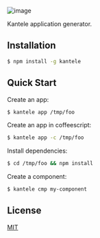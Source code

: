 ![image](https://cloud.githubusercontent.com/assets/433707/6455877/d6582376-c162-11e4-992a-68129b0fc96a.png)


Kantele application generator.

## Installation

```sh
$ npm install -g kantele
```

## Quick Start

Create an app:

```bash
$ kantele app /tmp/foo

```

Create an app in coffeescript:

```bash
$ kantele app -c /tmp/foo
```

Install dependencies:

```bash
$ cd /tmp/foo && npm install
```


Create a component:

```bash
$ kantele cmp my-component

```

## License

[MIT](LICENSE)
